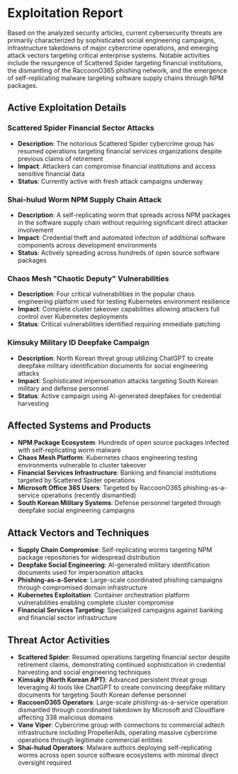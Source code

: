 # Exploitation Report

Based on the analyzed security articles, current cybersecurity threats are primarily characterized by sophisticated social engineering campaigns, infrastructure takedowns of major cybercrime operations, and emerging attack vectors targeting critical enterprise systems. Notable activities include the resurgence of Scattered Spider targeting financial institutions, the dismantling of the RaccoonO365 phishing network, and the emergence of self-replicating malware targeting software supply chains through NPM packages.

## Active Exploitation Details

### Scattered Spider Financial Sector Attacks
- **Description**: The notorious Scattered Spider cybercrime group has resumed operations targeting financial services organizations despite previous claims of retirement
- **Impact**: Attackers can compromise financial institutions and access sensitive financial data
- **Status**: Currently active with fresh attack campaigns underway

### Shai-hulud Worm NPM Supply Chain Attack
- **Description**: A self-replicating worm that spreads across NPM packages in the software supply chain without requiring significant direct attacker involvement
- **Impact**: Credential theft and automated infection of additional software components across development environments
- **Status**: Actively spreading across hundreds of open source software packages

### Chaos Mesh "Chaotic Deputy" Vulnerabilities
- **Description**: Four critical vulnerabilities in the popular chaos engineering platform used for testing Kubernetes environment resilience
- **Impact**: Complete cluster takeover capabilities allowing attackers full control over Kubernetes deployments
- **Status**: Critical vulnerabilities identified requiring immediate patching

### Kimsuky Military ID Deepfake Campaign
- **Description**: North Korean threat group utilizing ChatGPT to create deepfake military identification documents for social engineering attacks
- **Impact**: Sophisticated impersonation attacks targeting South Korean military and defense personnel
- **Status**: Active campaign using AI-generated deepfakes for credential harvesting

## Affected Systems and Products

- **NPM Package Ecosystem**: Hundreds of open source packages infected with self-replicating worm malware
- **Chaos Mesh Platform**: Kubernetes chaos engineering testing environments vulnerable to cluster takeover
- **Financial Services Infrastructure**: Banking and financial institutions targeted by Scattered Spider operations
- **Microsoft Office 365 Users**: Targeted by RaccoonO365 phishing-as-a-service operations (recently dismantled)
- **South Korean Military Systems**: Defense personnel targeted through deepfake social engineering campaigns

## Attack Vectors and Techniques

- **Supply Chain Compromise**: Self-replicating worms targeting NPM package repositories for widespread distribution
- **Deepfake Social Engineering**: AI-generated military identification documents used for impersonation attacks
- **Phishing-as-a-Service**: Large-scale coordinated phishing campaigns through compromised domain infrastructure
- **Kubernetes Exploitation**: Container orchestration platform vulnerabilities enabling complete cluster compromise
- **Financial Services Targeting**: Specialized campaigns against banking and financial sector infrastructure

## Threat Actor Activities

- **Scattered Spider**: Resumed operations targeting financial sector despite retirement claims, demonstrating continued sophistication in credential harvesting and social engineering techniques
- **Kimsuky (North Korean APT)**: Advanced persistent threat group leveraging AI tools like ChatGPT to create convincing deepfake military documents for targeting South Korean defense personnel
- **RaccoonO365 Operators**: Large-scale phishing-as-a-service operation dismantled through coordinated takedown by Microsoft and Cloudflare affecting 338 malicious domains
- **Vane Viper**: Cybercrime group with connections to commercial adtech infrastructure including PropellerAds, operating massive cybercrime operations through legitimate commercial entities
- **Shai-hulud Operators**: Malware authors deploying self-replicating worms across open source software ecosystems with minimal direct oversight required